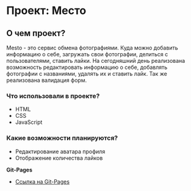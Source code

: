 # Проект: Место

## О чем проект? 

Mesto - это сервис обмена фотографиями. Куда можно добавить информацию о себе, загружать свои фотографии, делиться с пользователями, ставить лайки. На сегодняшний день реализована возможность редактировать информацию о себе, добавлять фотографии с названиями, удалять их и ставить лайк. Так же реализована валидация форм.

### Что использовали в проекте? 

* HTML
* CSS
* JavaScript

### Какие возможности планируются? 

* Редактирование аватара профиля
* Отображение количества лайков


**Git-Pages**

* [Ссылка на Git-Pages](https://anastasiyadanilova.github.io/mesto/)
